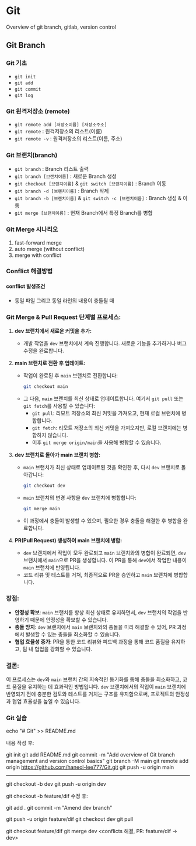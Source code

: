 # Git
Overview of git branch, gitlab, version control

## Git Branch

### Git 기초

- `git init`
- `git add`
- `git commit`
- `git log`

### Git 원격저장소 (remote)

- `git remote add [저장소이름] [저장소주소]`
- `git remote` : 원걱저장소의 리스트(이름)
- `git remote -v` : 원격저장소의 리스트(이름, 주소)

### Git 브랜치(branch)

- `git branch` : Branch 리스트 출력
- `git branch [브랜치이름]` : 새로운 Branch 생성
- `git checkout [브랜치이름]` & `git switch [브랜치이름]` : Branch 이동
- `git branch -d [브랜치이름]` : Branch 삭제
- `git branch -b [브랜치이름]` & `git switch -c [브랜치이름]` : Branch 생성 & 이동
- `git merge [브랜치이름]` : 현재 Branch에서 특정 Branch를 병합

### Git Merge 시나리오

1. fast-forward merge
2. auto merge (without conflict)
3. merge with conflict

### Conflict 해결방법

#### conflict 발생조건

- 동일 파일 그리고 동일 라인의 내용이 충돌될 때

### Git Merge & Pull Request 단계별 프로세스:

1. **dev 브랜치에서 새로운 커밋을 추가:**
   - 개발 작업을 `dev` 브랜치에서 계속 진행합니다. 새로운 기능을 추가하거나 버그 수정을 완료합니다.

2. **main 브랜치로 전환 후 업데이트:**
   - 작업이 완료된 후 `main` 브랜치로 전환합니다:
     ```bash
     git checkout main
     ```
   - 그 다음, `main` 브랜치를 최신 상태로 업데이트합니다. 여기서 `git pull` 또는 `git fetch`를 사용할 수 있습니다:
     - `git pull`: 리모트 저장소의 최신 커밋을 가져오고, 현재 로컬 브랜치에 병합합니다.
     - `git fetch`: 리모트 저장소의 최신 커밋을 가져오지만, 로컬 브랜치에는 병합하지 않습니다.
     - 이후 `git merge origin/main`을 사용해 병합할 수 있습니다.

3. **dev 브랜치로 돌아가 main 브랜치 병합:**
   - `main` 브랜치가 최신 상태로 업데이트된 것을 확인한 후, 다시 `dev` 브랜치로 돌아갑니다:
     ```bash
     git checkout dev
     ```
   - `main` 브랜치의 변경 사항을 `dev` 브랜치에 병합합니다:
     ```bash
     git merge main
     ```
   - 이 과정에서 충돌이 발생할 수 있으며, 필요한 경우 충돌을 해결한 후 병합을 완료합니다.

4. **PR(Pull Request) 생성하여 main 브랜치에 병합:**
   - `dev` 브랜치에서 작업이 모두 완료되고 `main` 브랜치와의 병합이 완료되면, `dev` 브랜치에서 `main`으로 PR을 생성합니다. 이 PR을 통해 `dev`에서 작업한 내용이 `main` 브랜치에 반영됩니다.
   - 코드 리뷰 및 테스트를 거쳐, 최종적으로 PR을 승인하고 `main` 브랜치에 병합합니다.

### 장점:
- **안정성 확보**: `main` 브랜치를 항상 최신 상태로 유지하면서, `dev` 브랜치의 작업을 반영하기 때문에 안정성을 확보할 수 있습니다.
- **충돌 방지**: `dev` 브랜치에서 `main` 브랜치와의 충돌을 미리 해결할 수 있어, PR 과정에서 발생할 수 있는 충돌을 최소화할 수 있습니다.
- **협업 효율성 증가**: PR을 통한 코드 리뷰와 피드백 과정을 통해 코드 품질을 유지하고, 팀 내 협업을 강화할 수 있습니다.

### 결론:
이 프로세스는 `dev`와 `main` 브랜치 간의 지속적인 동기화를 통해 충돌을 최소화하고, 코드 품질을 유지하는 데 효과적인 방법입니다. `dev` 브랜치에서의 작업이 `main` 브랜치에 반영되기 전에 충분한 검토와 테스트를 거치는 구조를 유지함으로써, 프로젝트의 안정성과 협업 효율성을 높일 수 있습니다.


### Git 실습
echo "# Git" >> README.md

내용 작성 후:

git init
git add README.md
git commit -m "Add overview of Git branch management and version control basics"
git branch -M main
git remote add origin https://github.com/haneol-lee777/Git.git
git push -u origin main

-----

git checkout -b dev
git push -u origin dev

git checkout -b feature/dif
수정 후:

git add .
git commit -m "Amend dev branch"

git push -u origin feature/dif
git checkout dev
git pull

git checkout feature/dif
git merge dev
<conflicts 해결, PR: feature/dif -> dev>
